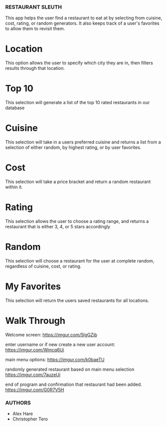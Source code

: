 ### RESTAURANT SLEUTH ###

This app helps the user find a restaurant to eat at by selecting from cuisine, cost, rating, or random generators. It also keeps track of a user's favorites to allow them to revisit them.

# Location #

This option allows the user to specify which city they are in, then filters results through that location.

# Top 10 #

This selection will generate a list of the top 10 rated restaurants in our database

# Cuisine #

This selection will take in a users preferred cuisine and returns a list from a selection of either random, by highest rating, or by user favorites.

# Cost #

This selection will take a price bracket and return a random restaurant within it.

# Rating #

This selection allows the user to choose a rating range, and returns a restaurant that is either 3, 4, or 5 stars accordingly

# Random #

This selection will choose a restaurant for the user at complete random, regardless of cuisine, cost, or rating.

# My Favorites #

This selection will return the users saved restaurants for all locations.


# Walk Through #
Welcome screen:
https://imgur.com/5lgGZib

enter username or if new create a new user account:
https://imgur.com/Wmcq6Ui

main menu options:
https://imgur.com/k0baeTU

randomly generated restaurant based on main menu selection
https://imgur.com/7auzeUi

end of program and confirmation that restaurant had been added.
https://imgur.com/G0R7V5H


### AUTHORS ###

- Alex Hare
- Christopher Tero
